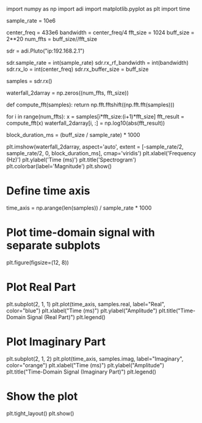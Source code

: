 import numpy as np
import adi
import matplotlib.pyplot as plt
import time

sample_rate = 10e6

center_freq = 433e6
bandwidth = center_freq/4
fft_size = 1024
buff_size = 2**20
num_ffts = buff_size//fft_size

sdr = adi.Pluto("ip:192.168.2.1")

sdr.sample_rate = int(sample_rate)
sdr.rx_rf_bandwidth = int(bandwidth)
sdr.rx_lo = int(center_freq)
sdr.rx_buffer_size = buff_size

samples = sdr.rx()

waterfall_2darray = np.zeros((num_ffts, fft_size))

def compute_fft(samples):
    return np.fft.fftshift((np.fft.fft(samples)))

for i in range(num_ffts):
    x = samples[i*fft_size:(i+1)*fft_size]
    fft_result = compute_fft(x)
    waterfall_2darray[i, :] = np.log10(abs(fft_result))

block_duration_ms = (buff_size / sample_rate) * 1000

plt.imshow(waterfall_2darray, aspect='auto', extent = [-sample_rate/2, sample_rate/2, 0, block_duration_ms], cmap='viridis')
plt.xlabel('Frequency (Hz)')
plt.ylabel('Time (ms)')
plt.title('Spectrogram')
plt.colorbar(label='Magnitude')
plt.show()

# Define time axis
time_axis = np.arange(len(samples)) / sample_rate * 1000

# Plot time-domain signal with separate subplots
plt.figure(figsize=(12, 8))

# Plot Real Part
plt.subplot(2, 1, 1)
plt.plot(time_axis, samples.real, label="Real", color="blue")
plt.xlabel("Time (ms)")
plt.ylabel("Amplitude")
plt.title("Time-Domain Signal (Real Part)")
plt.legend()

# Plot Imaginary Part
plt.subplot(2, 1, 2)
plt.plot(time_axis, samples.imag, label="Imaginary", color="orange")
plt.xlabel("Time (ms)")
plt.ylabel("Amplitude")
plt.title("Time-Domain Signal (Imaginary Part)")
plt.legend()

# Show the plot
plt.tight_layout()
plt.show()
